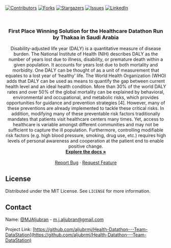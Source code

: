 <!-- PROJECT SHIELDS -->
<!--
*** I'm using markdown "reference style" links for readability.
*** Reference links are enclosed in brackets [ ] instead of parentheses ( ).
*** See the bottom of this document for the declaration of the reference variables
*** for contributors-url, forks-url, etc. This is an optional, concise syntax you may use.
*** https://www.markdownguide.org/basic-syntax/#reference-style-links
-->
[![Contributors][contributors-shield]][contributors-url]
[![Forks][forks-shield]][forks-url]
[![Stargazers][stars-shield]][stars-url]
[![Issues][issues-shield]][issues-url]
[![LinkedIn][linkedin-shield]][linkedin-url]



<!-- PROJECT LOGO -->
<br />
<p align="center">

  <h3 align="center">First Place Winning Solution for the Healthcare Datathon Run by Thakaa in Saudi Arabia</h3>

  <p align="center">
Disability-adjusted life year (DALY) is a quantitative measure of disease burden. The National
Institute of Health (NIH) describes DALY as the number of years lost due to illness, disability, or
premature death within a given population. It accounts for years lost due to both mortality and
morbidity. One DALY can be thought of as a unit of measurement that equates to a lost year of
‘healthy’ life. The World Health Organization (WHO) adds that DALY can be used as means to
quantify the gap between current health level and an ideal health condition.
More than 30% of the world DALY rates and over 50% of the global mortality can be
explained by behavioral, environmental and occupational, and metabolic risks, which provides
opportunities for guidance and prevention strategies [4]. However, many of these preventions are
already implemented to tackle these critical risks. In addition, modifying many of these
preventable risk factors traditionally mandates that patients visit healthcare centers many times.
Yet, access to healthcare is variable amongst different communities and may not be sufficient to
capture the ill population. Furthermore, controlling modifiable risk factors (e.g. high blood
pressure, smoking, drug use, etc.) requires high levels of personal awareness and cooperation at
the patient end to enable positive change.
    <br />
    <a href="https://github.com/aljubrmj/Health-Datathon---Team-DataStation"><strong>Explore the docs »</strong></a>
    <br />
    <br />
    <a href="https://github.com/aljubrmj/Health-Datathon---Team-DataStation/issues">Report Bug</a>
    ·
    <a href="https://github.com/aljubrmj/Health-Datathon---Team-DataStation/issues">Request Feature</a>
  </p>
</p>


<!-- LICENSE -->
## License

Distributed under the MIT License. See `LICENSE` for more information.



<!-- CONTACT -->
## Contact

Name: [@MJAljubran](https://twitter.com/twitter_handle) - m.j.aljubran@gmail.com

Project Link: [https://github.com/aljubrmj/Health-Datathon---Team-DataStation](https://github.com/aljubrmj/Health-Datathon---Team-DataStation)






<!-- MARKDOWN LINKS & IMAGES -->
<!-- https://www.markdownguide.org/basic-syntax/#reference-style-links -->
[contributors-shield]: https://img.shields.io/github/contributors/aljubrmj/Health-Datathon---Team-DataStation.svg?style=for-the-badge
[contributors-url]: https://github.com/aljubrmj/Health-Datathon---Team-DataStation/graphs/contributors
[forks-shield]: https://img.shields.io/github/forks/aljubrmj/Health-Datathon---Team-DataStation.svg?style=for-the-badge
[forks-url]: https://github.com/aljubrmj/Health-Datathon---Team-DataStation/network/members
[stars-shield]: https://img.shields.io/github/stars/aljubrmj/Health-Datathon---Team-DataStation.svg?style=for-the-badge
[stars-url]: https://github.com/aljubrmj/Health-Datathon---Team-DataStation/stargazers
[issues-shield]: https://img.shields.io/github/issues/aljubrmj/Health-Datathon---Team-DataStation.svg?style=for-the-badge
[issues-url]: https://github.com/aljubrmj/Health-Datathon---Team-DataStation/issues
[license-shield]: https://img.shields.io/github/license/aljubrmj/Health-Datathon---Team-DataStation.svg?style=for-the-badge
[license-url]: https://github.com/aljubrmj/Health-Datathon---Team-DataStation/blob/master/LICENSE.txt
[linkedin-shield]: https://img.shields.io/badge/-LinkedIn-black.svg?style=for-the-badge&logo=linkedin&colorB=555
[linkedin-url]: https://www.linkedin.com/in/mohammad-jabs/
[product-screenshot]: images/screenshot.png

